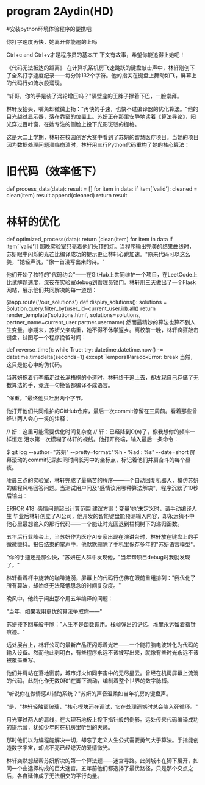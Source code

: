 # program 2Aydin(HD)
#安装python环境体验程序的便携吧

你打字速度再快，她离开你能追的上吗

Ctrl+c and Ctrl+v才是程序员的基本工
下文有故事，希望你能追得上她吧！




《代码无法抵达的距离》
在计算机系机房飞速跳跃的键盘敲击声中，林轩刚创下了全系打字速度纪录——每分钟132个字符。他的指尖在键盘上舞动如飞，屏幕上的代码行如流水般涌现。

"轩哥，你的手是装了涡轮增压吗？"隔壁座的王胖子撑着下巴，一脸崇拜。

林轩没抬头，嘴角却微微上扬："再快的手速，也快不过编译器的优化算法。"他的目光越过显示器，落在靠窗的位置上。苏妍正在那里安静地读着《算法导论》，阳光穿过百叶窗，在她专注的侧脸上投下光影斑驳的栅格。

这是大二上学期，林轩在校园创客大赛中看到了苏妍的智慧医疗项目。当她的项目因为数据处理问题濒临崩溃时，林轩用三行Python代码重构了她的核心算法：

# 旧代码（效率低下）
def process_data(data):
    result = []
    for item in data:
        if item['valid']:
            cleaned = clean(item)
            result.append(cleaned)
    return result

# 林轩的优化
def optimized_process(data):
    return [clean(item) for item in data if item['valid']]
那晚实验室只亮着他们头顶的灯。当程序输出完美的结果曲线时，苏妍眼中闪烁的光芒比编译成功的提示更让林轩心跳加速。"原来代码可以这么美，"她轻声说，"像一首没写出来的诗。"

他们开始了独特的"代码约会"——在GitHub上共同维护一个项目，在LeetCode上比试解题速度，深夜在实验室debug到管理员锁门。林轩用三天做出了一个Flask网站，展示他们共同解决的每一道题：

@app.route('/our_solutions')
def display_solutions():
    solutions = Solution.query.filter_by(user_id=current_user.id).all()
    return render_template('solutions.html', 
                           solutions=solutions, 
                           partner_name=current_user.partner.username)
然而最精妙的算法也算不到人生变量。学期末，苏妍父亲病重，她不得不休学返乡。离校前一晚，林轩疯狂敲击键盘，试图写一个程序挽留时间：

def reverse_time():
    while True:
        try:
            datetime.datetime.now() -= datetime.timedelta(seconds=1)
        except TemporalParadoxError:
            break
当然，这只是他心中的伪代码。

当苏妍拖着行李箱走过长满梧桐的小道时，林轩终于追上去，却发现自己存储了无数算法的手，竟连一句挽留都编译不成语言。

"保重。"最终他只吐出两个字节。

他打开他们共同维护的GitHub仓库，最后一次commit停留在三周前。看着那些曾经让两人会心一笑的注释：

// 妍：这里可能需要优化时间复杂度
// 轩：已经降到O(n)了，像我想你的频率一样恒定
泪水第一次模糊了林轩的视线。他打开终端，输入最后一条命令：

$ git log --author="苏妍" --pretty=format:"%h - %ad : %s" --date=short
屏幕滚动的commit记录如同时间长河中的坐标点，标记着他们并肩奋斗的每个昼夜。

凌晨三点的实验室，林轩完成了最痛苦的程序——一个自动回复机器人，模仿苏妍的编程风格回答问题。当测试用户问及"感情该用哪种算法解决"，程序沉默了10秒后输出：

ERROR 418: 感情问题超出计算范围
建议方案：变量'她'未定义时，请手动编译人生
毕业后林轩创立了AI公司，他开发的智能键盘能预测输入内容，却永远猜不中他心里最想输入的那行代码——一个能让时光回退到梧桐树下的递归函数。

五年后行业峰会上，当苏妍作为医疗AI专家出现在演讲台时，林轩放在键盘上的手微微颤抖。报告结束的掌声中，他默默删除了手机里保存多年的"苏妍语言模型"。

"你的手速还是那么快，"苏妍在人群中发现他，"当年帮项目debug时我就发现了。"

林轩看着杯中旋转的咖啡涟漪，屏幕上的代码行仿佛在眼前重组排列："我优化了所有算法，却始终无法降低思念的时间复杂度。"

晚风中，他终于问出那个用五年编译的问题：

"当年，如果我用更优的算法争取你——"

苏妍按下回车般干脆："人生不是函数调用。栈帧弹出的记忆，堆里永远留着指针痕迹。"

远处展台上，林轩公司的最新产品正闪烁着光芒——一个能将脑电波转化为代码的输入设备。然而他此刻明白，有些程序永远不该被写出来，就像有些时光永远不该被覆盖重写。

他们并肩站在落地窗前，城市灯火如同宇宙中的无尽星云。曾经在机房屏幕上流淌的代码，此刻化作无数0和1在脚下流动，编制着整个世界的数字脉搏。

"听说你在做情感AI辅助系统？"苏妍的声音温柔如当年机房的键盘声。

"是，"林轩轻触窗玻璃，"核心模块还在调试，它在处理遗憾时总会陷入死循环。"

月光穿过两人的肩线，在大理石地板上投下指针般的倒影。远处传来代码编译成功的提示音，犹如少年时在机房里听到的天籁。

那时他们以为编程能解决一切，却忘了定义人生公式需要勇气大于算法。手指能创造数字宇宙，却点不亮已经熄灭的爱情微光。

林轩突然想起帮苏妍解决的第一个算法题——迷宫寻路。此刻城市在脚下展开，如同一个由选择构成的巨大迷宫。五年前他们都选择了最优路径，只是那个交点之后，各自延伸成了无法相交的平行向量。



